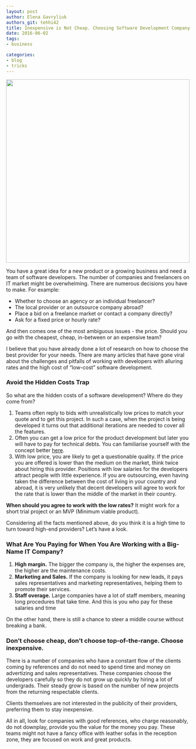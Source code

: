 ```yaml
---
layout: post
author: Elena Gavryliuk
authors_git: tehhi42
title: Inexpensive is Not Cheap. Choosing Software Development Company for Your Project
date: 2016-06-02
tags:
- business

categories:
- blog
- tricks
---
```


<img class="left" style="margin-right: 1em;" width="500" src="https://cloud.githubusercontent.com/assets/5908100/15746555/bbd76378-28df-11e6-82d0-380b18147fed.jpg"/>

You have a great idea for a new product or a growing business and need a team of software developers. The number of companies and freelancers on IT market might be overwhelming. There are numerous decisions you have to make. For example:

 - Whether to choose an agency or an individual freelancer? 
 - The local provider or an outsource company abroad? 
 - Place a bid on a freelance market or contact a company directly?
 - Ask for a fixed price or hourly rate? 

And then comes one of the most ambiguous issues - the price. Should you go with the cheapest, cheap, in-between or an expensive team?

<!--cut-->

I believe that you have already done a lot of research on how to choose the best provider for your needs. There are many articles that have gone viral about the challenges and pitfalls of working with developers with alluring rates and the high cost of “low-cost” software development.

### Avoid the Hidden Costs Trap

So what are the hidden costs of a software development? Where do they come from? 

1. Teams often reply to bids with unrealistically low prices to match your quote and to get this project. In such a case, when the project is being developed it turns out that additional iterations are needed to cover all the features. 
2. Often you can get a low price for the product development but later you will have to pay for technical debts. You can familiarise yourself with the concept better [here](https://www.linkedin.com/pulse/high-cost-low-software-development-larry-apke). 
3. With low price, you are likely to get a questionable quality. If the price you are offered is lower than the medium on the market, think twice about hiring this provider. Positions with low salaries for the developers attract people with little experience. If you are outsourcing, even having taken the difference between the cost of living in your country and abroad, it is very unlikely that decent developers will agree to work for the rate that is lower than the middle of the market in their country. 

**When should you agree to work with the low rates?** It might work for a short trial project or an MVP (Minimum viable product).

Considering all the facts mentioned above, do you think it is a high time to turn toward high-end providers? Let’s have a look.

### What Are You Paying for When You Are Working with a Big-Name IT Company?

1. **High margin.** The bigger the company is, the higher the expenses are, the higher are the maintenance costs. 
2. **Marketing and Sales.** If the company is looking for new leads, it pays sales representatives and marketing representatives, helping them to promote their services. 
3. **Staff overage.** Large companies have a lot of staff members, meaning long procedures that take time. And this is you who pay for these salaries and time 

On the other hand, there is still a chance to steer a middle course without breaking a bank. 

### **Don’t choose cheap, don’t choose top-of-the-range. Choose inexpensive.**

There is a number of companies who have a constant flow of the clients coming by references and do not need to spend time and money on advertizing and sales representatives. These companies choose the developers carefully so they do not grow up quickly by hiring a lot of undergrads. Their steady grow is based on the number of new projects from the returning respectable clients. 

Clients themselves are not interested in the publicity of their providers, preferring them to stay inexpensive. 

All in all, look for companies with good references, who charge reasonably, do not downplay, provide you the value for the money you pay. These teams might not have a fancy office with leather sofas in the reception zone, they are focused on work and great products. 
